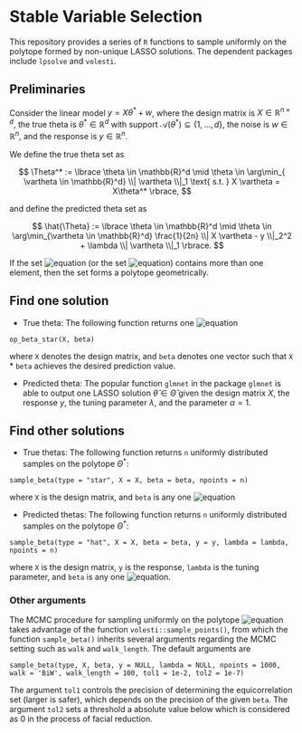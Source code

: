 # Stable Variable Selection

This repository provides a series of `R` functions to sample uniformly on the polytope formed by non-unique LASSO solutions. The dependent packages include `lpsolve` and `volesti`.


## Preliminaries
Consider the linear model $y = X\theta^* + w$, where the design matrix is $X\in\mathbb{R}^{n\times d}$, the true theta is $\theta^* \in\mathbb{R}^d$ with support $\mathcal{A}(\theta^*) \subseteq \lbrace 1,\dots, d \rbrace$, the noise is $w\in\mathbb{R}^n$, and the response is $y\in\mathbb{R}^n$.

We define the true theta set as

$$ 
\Theta^* := \lbrace \theta \in \mathbb{R}^d \mid \theta \in \arg\min_{ \vartheta \in \mathbb{R}^d} \\| \vartheta \\|_1 \text{ s.t. } X \vartheta = X\theta^*  \rbrace, 
$$

and define the predicted theta set as

$$
\hat{\Theta} := \lbrace \theta \in \mathbb{R}^d \mid \theta \in \arg\min_{\vartheta \in \mathbb{R}^d} \frac{1}{2n} \\| X \vartheta - y \\|_2^2 + \lambda \\| \vartheta \\|_1  \rbrace.
$$

If the set ![equation](https://latex.codecogs.com/svg.image?\Theta^*) (or the set ![equation](https://latex.codecogs.com/svg.image?\hat\Theta)) contains more than one element, then the set forms a polytope geometrically. 


## Find one solution

- True theta: The following function returns one ![equation](https://latex.codecogs.com/svg.image?\theta^*\in\Theta^*)

```
op_beta_star(X, beta)
```
where `X` denotes the design matrix, and `beta` denotes one vector such that `X` * `beta` achieves the desired prediction value. 


- Predicted theta: The popular function `glmnet` in the package `glmnet` is able to output one LASSO solution $\hat\theta\in\hat\Theta$ given the design matrix $X$, the response $y$, the tuning parameter $\lambda$, and the parameter $\alpha = 1$.


## Find other solutions

- True thetas: 
The following function returns `n` uniformly distributed samples on the polytope $\Theta^*$:
```
sample_beta(type = "star", X = X, beta = beta, npoints = n)
```
where `X` is the design matrix, and `beta` is any one ![equation](https://latex.codecogs.com/svg.image?\theta^*\in\Theta^*)


- Predicted thetas:
The following function returns `n` uniformly distributed samples on the polytope $\Theta^*$:
```
sample_beta(type = "hat", X = X, beta = beta, y = y, lambda = lambda, npoints = n)
```
where `X` is the design matrix, `y` is the response, `lambda` is the tuning parameter, and `beta` is any one ![equation](https://latex.codecogs.com/svg.image?\hat\theta\in\hat\Theta).


### Other arguments

The MCMC procedure for sampling uniformly on the polytope ![equation](https://latex.codecogs.com/svg.image?\Theta) takes advantage of the function `volesti::sample_points()`, from which the function `sample_beta()` inherits several arguments regarding the MCMC setting such as `walk` and `walk_length`. The default arguments are
```
sample_beta(type, X, beta, y = NULL, lambda = NULL, npoints = 1000, walk = 'BiW', walk_length = 100, tol1 = 1e-2, tol2 = 1e-7)
```
The argument `tol1` controls the precision of determining the equicorrelation set (larger is safer), which depends on the precision of the given `beta`.
The argument `tol2` sets a threshold a absolute value below which is considered as 0 in the process of facial reduction. 

